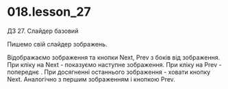 # 018.lesson_27
ДЗ 27. Слайдер базовий

Пишемо свій слайдер зображень.

Відображаємо зображення та кнопки Next, Prev з боків від зображення.
При кліку на Next - показуємо наступне зображення.
При кліку на Prev - попереднє .
При досягненні останнього зображення - ховати кнопку Next. Аналогічно з першим зображенням і кнопкою Prev.
